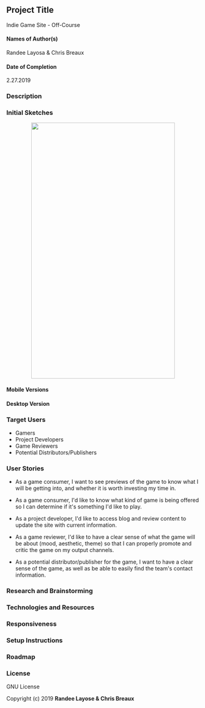 ## Project Title
Indie Game Site - Off-Course

#### Names of Author(s)
Randee Layosa & Chris Breaux

#### Date of Completion
2.27.2019

### Description




### Initial Sketches

<p align="center"><img src="img/bow.png" width="375" height="667"></p>

#### Mobile Versions

#### Desktop Version

### Target Users

* Gamers
* Project Developers
* Game Reviewers
* Potential Distributors/Publishers

### User Stories
* As a game consumer, I want to see previews of the game to know what I will be getting into, and whether it is worth investing my time in.

* As a game consumer, I'd like to know what kind of game is being offered so I can determine if it's something I'd like to play.

* As a project developer, I'd like to access blog and review content to update the site with current information.

* As a game reviewer, I'd like to have a clear sense of what the game will be about (mood, aesthetic, theme) so that I can properly promote and critic the game on my output channels.

* As a potential distributor/publisher for the game, I want to have a clear sense of the game, as well as be able to easily find the team's contact information.






### Research and Brainstorming


### Technologies and Resources



### Responsiveness


### Setup Instructions


### Roadmap


### License

GNU License

Copyright (c) 2019 **Randee Layose & Chris Breaux**
